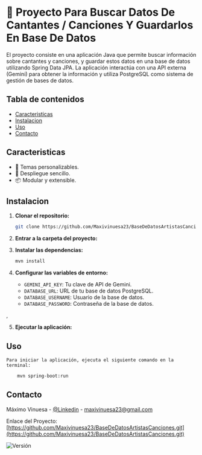 # 🎸 Proyecto Para Buscar Datos De Cantantes / Canciones Y Guardarlos En Base De Datos

El proyecto consiste en una aplicación Java que permite buscar información sobre cantantes y canciones, y guardar estos datos en una base de datos utilizando Spring Data JPA. La aplicación interactúa con una API externa (Gemini) para obtener la información y utiliza PostgreSQL como sistema de gestión de bases de datos.

## Tabla de contenidos

- [Caracteristicas](#caracteristicas)
- [Instalacion](#instalacion)
- [Uso](#uso)
- [Contacto](#contacto)


## Caracteristicas
- 🎨 Temas personalizables.
- 🚀 Despliegue sencillo.
- 📦 Modular y extensible.

## Instalacion

1. **Clonar el repositorio:**
    ```bash
    git clone https://github.com/Maxivinuesa23/BaseDeDatosArtistasCanciones.git
    ```
   

2. **Entrar a la carpeta del proyecto:**



3. **Instalar las dependencias:**
    ```bash
    mvn install
    ```
4. **Configurar las variables de entorno:**
   - `GEMINI_API_KEY`: Tu clave de API de Gemini.
   - `DATABASE_URL`: URL de tu base de datos PostgreSQL.
   - `DATABASE_USERNAME`: Usuario de la base de datos.
   - `DATABASE_PASSWORD`: Contraseña de la base de datos.

,

5. **Ejecutar la aplicación:**


## Uso

    Para iniciar la aplicación, ejecuta el siguiente comando en la terminal:


```bash
    mvn spring-boot:run
  ```


## Contacto

Máximo Vinuesa - [@Linkedin](https://www.linkedin.com/in/maximo-vinuesa/) - maxivinuesa23@gmail.com

Enlace del Proyecto: [https://github.com/Maxivinuesa23/BaseDeDatosArtistasCanciones.git](https://github.com/Maxivinuesa23/BaseDeDatosArtistasCanciones.git)


![Versión](https://img.shields.io/badge/version-1.0.0-blue.svg)